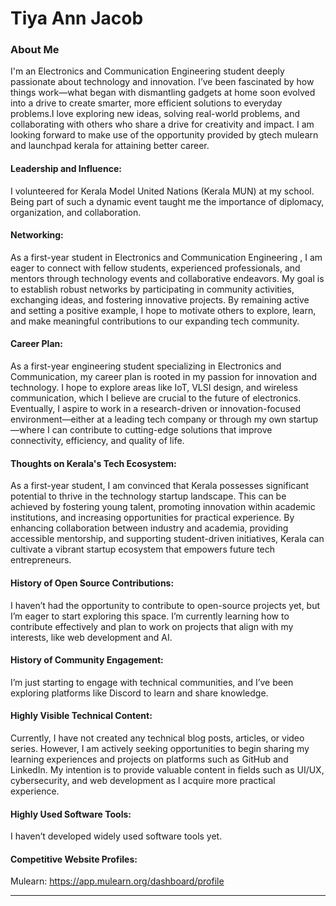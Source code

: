 # Tiya Ann Jacob

### About Me

 I'm an Electronics and Communication Engineering student deeply passionate about technology and innovation. I’ve been fascinated by how things work—what began with dismantling gadgets at home soon evolved into a drive to create smarter, more efficient solutions to everyday problems.I love exploring new ideas, solving real-world problems, and collaborating with others who share a drive for creativity and impact. I am looking forward to make use of the opportunity provided by gtech mulearn and launchpad kerala for attaining better career.

#### Leadership and Influence:

 I volunteered for Kerala Model United Nations (Kerala MUN) at my school. Being part of such a dynamic event taught me the importance of diplomacy, organization, and collaboration.

#### Networking:

As a first-year student in Electronics and Communication Engineering , I am eager to connect with fellow students, experienced professionals, and mentors through technology events and collaborative endeavors.
My goal is to establish robust networks by participating in community activities, exchanging ideas, and fostering innovative projects. 
By remaining active and setting a positive example, I hope to motivate others to explore, learn, and make meaningful contributions to our expanding tech community.

#### Career Plan:

As a first-year engineering student specializing in Electronics and Communication, my career plan is rooted in my passion for innovation and technology.
I hope to explore areas like IoT, VLSI design, and wireless communication, which I believe are crucial to the future of electronics. 
Eventually, I aspire to work in a research-driven or innovation-focused environment—either at a leading tech company or through my own startup—where I can contribute to cutting-edge solutions that improve connectivity, efficiency, and quality of life.

#### Thoughts on Kerala's Tech Ecosystem:

As a first-year student, I am convinced that Kerala possesses significant potential to thrive in the technology startup landscape. 
This can be achieved by fostering young talent, promoting innovation within academic institutions, and increasing opportunities for practical experience. 
By enhancing collaboration between industry and academia, providing accessible mentorship, and supporting student-driven initiatives, Kerala can cultivate a vibrant startup ecosystem that empowers future tech entrepreneurs.

#### History of Open Source Contributions:

I haven’t had the opportunity to contribute to open-source projects yet, but I’m eager to start exploring this space. 
I’m currently learning how to contribute effectively and plan to work on projects that align with my interests, like web development and AI.

#### History of Community Engagement:

I’m just starting to engage with technical communities, and I’ve been exploring platforms like Discord to learn and share knowledge.

#### Highly Visible Technical Content:

Currently, I have not created any technical blog posts, articles, or video series. 
However, I am actively seeking opportunities to begin sharing my learning experiences and projects on platforms such as GitHub and LinkedIn. 
My intention is to provide valuable content in fields such as UI/UX, cybersecurity, and web development as I acquire more practical experience.

#### Highly Used Software Tools:

I haven’t developed widely used software tools yet.

#### Competitive Website Profiles:

Mulearn: https://app.mulearn.org/dashboard/profile


---
